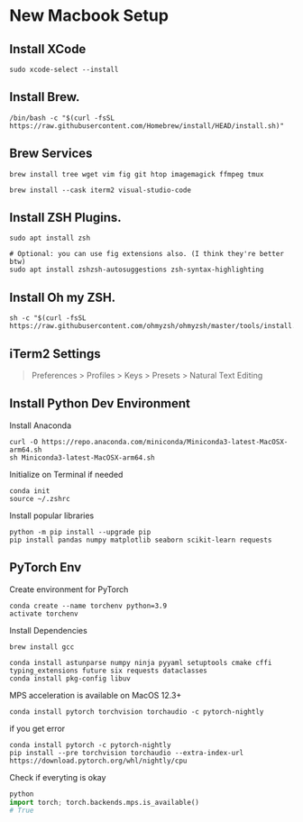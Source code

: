 # New Macbook Setup

## Install XCode
```
sudo xcode-select --install
```
## Install Brew.
```
/bin/bash -c "$(curl -fsSL https://raw.githubusercontent.com/Homebrew/install/HEAD/install.sh)"
```
## Brew Services
```
brew install tree wget vim fig git htop imagemagick ffmpeg tmux
```
```
brew install --cask iterm2 visual-studio-code
```

## Install ZSH Plugins. 

```
sudo apt install zsh

# Optional: you can use fig extensions also. (I think they're better btw)
sudo apt install zshzsh-autosuggestions zsh-syntax-highlighting
```

## Install Oh my ZSH.
```
sh -c "$(curl -fsSL https://raw.githubusercontent.com/ohmyzsh/ohmyzsh/master/tools/install.sh)"
```

## iTerm2 Settings
> Preferences > Profiles > Keys > Presets > Natural Text Editing

## Install Python Dev Environment
Install Anaconda
```
curl -O https://repo.anaconda.com/miniconda/Miniconda3-latest-MacOSX-arm64.sh
sh Miniconda3-latest-MacOSX-arm64.sh
```
Initialize on Terminal if needed
```
conda init
source ~/.zshrc
```
Install popular libraries
```
python -m pip install --upgrade pip
pip install pandas numpy matplotlib seaborn scikit-learn requests
```


## PyTorch Env
Create environment for PyTorch
```
conda create --name torchenv python=3.9
activate torchenv
```

Install Dependencies
```
brew install gcc

conda install astunparse numpy ninja pyyaml setuptools cmake cffi typing_extensions future six requests dataclasses
conda install pkg-config libuv
```

MPS acceleration is available on MacOS 12.3+
```
conda install pytorch torchvision torchaudio -c pytorch-nightly
```
if you get error
```
conda install pytorch -c pytorch-nightly
pip install --pre torchvision torchaudio --extra-index-url https://download.pytorch.org/whl/nightly/cpu
```
Check if everyting is okay
```python
python
import torch; torch.backends.mps.is_available()
# True
```
